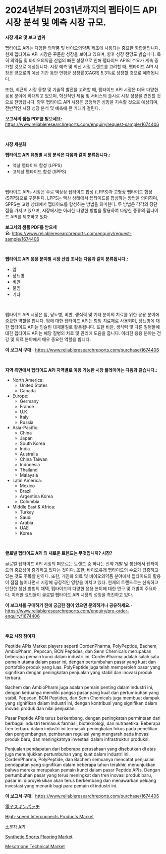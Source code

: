 <p><h1>2024년부터 2031년까지의 펩타이드 API 시장 분석 및 예측 시장 규모.</h1></p><p><strong>시장 개요 및 보고 범위</strong></p>
<p><p>펩타이드 API는 다양한 의약품 및 바이오의약품 제조에 사용되는 중요한 화합물입니다. 현재 펩타이드 API 시장은 꾸준한 성장을 보이고 있으며, 향후 성장 전망도 밝습니다. 특히 의약품 및 바이오의약품 산업의 빠른 성장으로 인해 펩타이드 API의 수요가 계속 증가할 것으로 예상됩니다. 시장 예측 및 최신 시장 트렌드를 고려할 때, 펩타이드 API 시장은 앞으로의 예상 기간 동안 연평균 성장률(CAGR) 5.3%로 성장할 것으로 예측됩니다.</p><p>또한, 최근의 시장 동향 및 기술적 발전을 고려할 때, 펩타이드 API 시장은 더욱 다양한 응용 분야에 확대되고 있으며, 혁신적인 제품 및 서비스의 출시로 시장 성장을 견인할 것으로 전망됩니다. 향후 펩타이드 API 시장은 긍정적인 성장을 지속할 것으로 예상되며, 전반적인 시장 성장 분석 및 예측에 큰 기대가 걸린다.</p></p>
<p><strong>보고서의 샘플 PDF를 받으세요:</strong> <a href="https://www.reliableresearchreports.com/enquiry/request-sample/1674406">https://www.reliableresearchreports.com/enquiry/request-sample/1674406</a></p>
<p>&nbsp;</p>
<p><strong>시장 세분화</strong></p>
<p><strong>펩타이드 API 유형별 시장 분석은 다음과 같이 분류됩니다.:</strong></p>
<p><ul><li>액상 펩타이드 합성 (LPPS)</li><li>고체상 펩타이드 합성 (SPPS)</li></ul></p>
<p>&nbsp;</p>
<p><p>펩타이드 APIs 시장은 주로 액상상 펩타이드 합성 (LPPS)과 고형상 펩타이드 합성 (SPPS)으로 구분된다. LPPS는 액상 상태에서 펩타이드를 합성하는 방법을 의미하며, SPPS는 고형 상태에서 펩타이드를 합성하는 방법을 의미한다. 두 방법은 각각의 장단점을 가지고 있으며, 시장에서는 이러한 다양한 방법을 활용하여 다양한 종류의 펩타이드 API를 제조하고 있다.</p></p>
<p><strong>보고서의 샘플 PDF를 받으세요:</strong>&nbsp;<a href="https://www.reliableresearchreports.com/enquiry/request-sample/1674406">https://www.reliableresearchreports.com/enquiry/request-sample/1674406</a></p>
<p>&nbsp;</p>
<p><strong> 펩타이드 API 응용 분야별 시장 산업 조사는 다음과 같이 분류됩니다.:</strong></p>
<p><ul><li>암</li><li>당뇨병</li><li>비만</li><li>불임</li><li>기타</li></ul></p>
<p>&nbsp;</p>
<p><p>펩타이드 API 시장은 암, 당뇨병, 비만, 생식력 및 기타 분야의 치료를 위한 응용 분야에 중요한 역할을 합니다. 암에 대한 펩타이드 API는 항암 치료제로 사용되며, 당뇨병에 대한 펩타이드 API는 인슐린 대체물질로 활용됩니다. 또한 비만, 생식력 및 다른 질병들에 대한 펩타이드 API는 해당 질병의 치료 및 관리에 도움을 줍니다. 이러한 응용 분야는 건강 및 의료 분야에서 매우 중요한 역할을 합니다.</p></p>
<p><strong>이 보고서 구매:</strong>&nbsp; <a href="https://www.reliableresearchreports.com/purchase/1674406">https://www.reliableresearchreports.com/purchase/1674406</a></p>
<p>&nbsp;</p>
<p><strong>지역 측면에서 펩타이드 API 지역별로 이용 가능한 시장 플레이어는 다음과 같습니다.:</strong></p>
<p><ul>
    <li>
        North America:
        <ul>
            <li>United States</li>
            <li>Canada</li>
        </ul>
    </li>
    <li>
        Europe:
        <ul>
            <li>Germany</li>
            <li>France</li>
            <li>U.K.</li>
            <li>Italy</li>
            <li>Russia</li>
        </ul>
    </li>
    <li>
        Asia-Pacific:
        <ul>
            <li>China</li>
            <li>Japan</li>
            <li>South Korea</li>
            <li>India</li>
            <li>Australia</li>
            <li>China Taiwan</li>
            <li>Indonesia</li>
            <li>Thailand</li>
            <li>Malaysia</li>
        </ul>
    </li>
    <li>
        Latin America:
        <ul>
            <li>Mexico</li>
            <li>Brazil</li>
            <li>Argentina Korea</li>
            <li>Colombia</li>
        </ul>
    </li>
    <li>
        Middle East & Africa:
        <ul>
            <li>Turkey</li>
            <li>Saudi</li>
            <li>Arabia</li>
            <li>UAE</li>
            <li>Korea</li>
        </ul>
    </li>
    </ul></p>
<p>&nbsp;</p>
<p><strong>글로벌 펩타이드 API 의 새로운 트렌드는 무엇입니까? 시장?</strong></p>
<p><p>글로벌 펩타이드 API 시장의 떠오르는 트렌드 중 하나는 신약 개발 및 생산에서 펩타이드의 중요성이 증가하고 있다는 것이다. 또한, 바이오유래 펩타이드의 수요가 급증하고 있는 것도 주목할 만하다. 또한, 개인화 의료 및 바이오의약품 분야에서 펩타이드의 활용이 점점 늘어나면서 시장에 긍정적인 영향을 미치고 있다. 현재의 트렌드로는 신속하고 안전한 생산 방법의 채택, 펩타이드의 다양한 응용 분야에 대한 연구 및 개발이 주요하다. 이러한 요인들이 글로벌 펩타이드 API 시장의 성장을 촉진하고 있다.</p></p>
<p><strong>이 보고서를 구매하기 전에 궁금한 점이 있으면 문의하거나 공유하세요.</strong>- <a href="https://www.reliableresearchreports.com/enquiry/pre-order-enquiry/1674406">https://www.reliableresearchreports.com/enquiry/pre-order-enquiry/1674406</a></p>
<p>&nbsp;</p>
<p><strong>주요 시장 참여자</strong></p>
<p><p>Peptide APIs Market players seperti CordenPharma, PolyPeptide, Bachem, AmbioPharm, Pepscan, BCN Peptides, dan Senn Chemicals merupakan beberapa pemain kunci dalam industri ini. CordenPharma adalah salah satu pemain utama dalam pasar ini, dengan pertumbuhan pasar yang kuat dan portofolio produk yang luas. PolyPeptide juga telah memperoleh pasar yang signifikan dengan peningkatan penjualan yang stabil dan inovasi produk terbaru.</p><p>Bachem dan AmbioPharm juga adalah pemain penting dalam industri ini, dengan keduanya memiliki pangsa pasar yang kuat dan pertumbuhan yang stabil. Pepscan, BCN Peptides, dan Senn Chemicals juga membuat dampak yang signifikan dalam industri ini, dengan kontribusi yang signifikan dalam inovasi produk dan nilai penjualan.</p><p>Pasar Peptide APIs terus berkembang, dengan peningkatan permintaan dari berbagai industri termasuk farmasi, bioteknologi, dan nutrasetika. Beberapa tren terbaru dalam industri ini termasuk peningkatan fokus pada penelitian dan pengembangan, pembaruan regulasi yang mengarah pada inovasi produk baru, dan meningkatnya investasi dalam infrastruktur produksi.</p><p>Penjualan pendapatan dari beberapa perusahaan yang disebutkan di atas juga menunjukkan pertumbuhan yang kuat dalam industri ini. CordenPharma, PolyPeptide, dan Bachem semuanya mencatat penjualan pendapatan yang signifikan dalam beberapa tahun terakhir, menunjukkan bahwa mereka merupakan pemain kunci dalam pasar Peptide APIs. Dengan pertumbuhan pasar yang terus meningkat dan tren inovasi produk baru, pasar ini diproyeksikan akan terus berkembang dan menawarkan peluang investasi yang menarik bagi para pemain di industri ini.</p></p>
<p><strong>이 보고서 구매:</strong>&nbsp;&nbsp;<a href="https://www.reliableresearchreports.com/purchase/1674406">https://www.reliableresearchreports.com/purchase/1674406</a></p>
<p><p><a href="https://github.com/lababdou/Market-Research-Report-List-3/blob/main/40627342776.md">電子スキンパッチ</a></p><p><a href="https://view.publitas.com/reportprime-1/high-speed-interconnects-products-market-analysis-and-market-size-global-industry-overview-market-segmentation-and-forecast-2024-to-2031/">High-speed Interconnects Products Market</a></p><p><a href="https://github.com/vsoq0zknh59/Market-Research-Report-List-1/blob/main/21111072409.md">소분자 API</a></p><p><a href="https://github.com/prosalinda88/Market-Research-Report-List-3/blob/main/synthetic-sports-flooring-market.md">Synthetic Sports Flooring Market</a></p><p><a href="https://iodized-pantydraco-05c.notion.site/Mesotrione-Technical-Market-with-the-goal-of-estimating-the-market-size-and-future-growth-potential--9a282c4fe206448f889315053510ff27">Mesotrione Technical Market</a></p></p>
